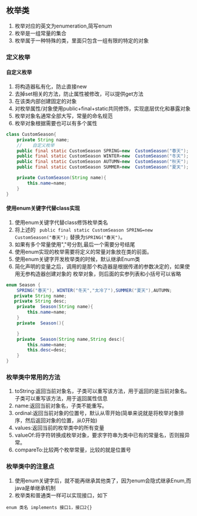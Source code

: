 ## 枚举类
1. 枚举对应的英文为enumeration,简写enum
2. 枚举是一组常量的集合
3. 枚举属于一种特殊的类，里面只包含一组有限的特定的对象


### 定义枚举
#### 自定义枚举
1. 将构造器私有化，防止直接new
2. 去掉set相关的方法，防止属性被修改，可以提供get方法
3. 在该类内部创建固定的对象
4. 对枚举属性/对象使用public+final+static共同修饰，实现底层优化和暴露对象
5. 枚举对象名通常全部大写，常量的命名规范
6. 枚举对象根据需要也可以有多个属性
```java
class CustomSeason{
    private String name;
    //    自定义枚举
    public final static CustomSeason SPRING=new  CustomSeason("春天");
    public final static CustomSeason WINTER=new  CustomSeason("冬天");
    public final static CustomSeason AUTUMN=new  CustomSeason("秋天");
    public final static CustomSeason SUMMER=new  CustomSeason("夏天");

    private CustomSeason(String name){
        this.name=name;
    }
}
```
#### 使用enum关键字代替class实现
1. 使用enum关键字代替class修饰枚举类名
2. 将上述的 ` public final static CustomSeason SPRING=new  CustomSeason("春天");`
替换为`SPRING("春天")`。
3. 如果有多个常量使用","号分割,最后一个需要分号结尾
4. 使用enum实现的枚举需要将定义的常量对象放在类的前面。
5. 使用enum关键字开发枚举类的时候，默认继承Enum类
6. 简化声明的变量之后，调用的是那个构造器是根据传递的参数决定的，如果使用无参构造器创建对象的
枚举对象，则后面的实参列表和小括号可以省略
```java
enum Season {
    SPRING("春天"), WINTER("冬天","太冷了"),SUMMER("夏天"),AUTUMN;
   private String name;
   private String desc;
    private  Season(String name){
        this.name=name;
    }
    private  Season(){

    }
    private  Season(String name,String desc){
        this.name=name;
        this.desc=desc;
    }
}
```

### 枚举类中常用的方法
1. toString:返回当前对象名，子类可以重写该方法，用于返回的是当前对象名。 子类可以重写该方法，用于返回属性信息
2. name:返回当前对象名，子类不能重写。
3. ordinal:返回当前对象的位置号，默认从零开始(简单来说就是将枚举对象排序，然后返回对象的位置，从0开始)
4. values:返回当前的枚举类中的所有变量
5. valueOf:将字符转换成枚举对象，要求字符串为类中已有的常量名，否则报异常。
6. compareTo:比较两个枚举常量，比较的就是位置号


### 枚举类中的注意点
1. 使用enum关键字后，就不能再继承其他类了，因为enum会隐式继承Enum,而java是单继承机制
2. 枚举类和普通类一样可以实现接口，如下
```
enum 类名 implements 接口1，接口2{}
```
